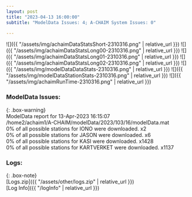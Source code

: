 ```yaml
---
layout: post
title: "2023-04-13 16:00:00"
subtitle: "ModelData Issues: 4; A-CHAIM System Issues: 0"

---
```


![]({{ "/assets/img/achaimDataStatsShort-2310316.png" | relative_url }})
![]({{ "/assets/img/achaimDataStatsLong00-2310316.png" | relative_url }})
![]({{ "/assets/img/achaimDataStatsLong01-2310316.png" | relative_url }})
![]({{ "/assets/img/achaimDataStatsLong02-2310316.png" | relative_url }})
![]({{ "/assets/img/modelDataDataStats-2310316.png" | relative_url }})
![]({{ "/assets/img/modelDataStationStats-2310316.png" | relative_url }})
![]({{ "/assets/img/achaimRunTime-2310316.png" | relative_url }})


### ModelData Issues:  
  
{: .box-warning}  
 ModelData report for 13-Apr-2023 16:15:07   
 /home2/achaim1/A-CHAIM/modelData/2023/103/16/modelData.mat   
 0% of all possible stations for IONO were downloaded. x2   
 0% of all possible stations for JASON were downloaded. x6   
 0% of all possible stations for KASI were downloaded. x1428   
 0% of all possible stations for KARTVERKET were downloaded. x1137   
  


### Logs:  
  
{: .box-note}  
[Logs.zip]({{ "/assets/other/logs.zip" | relative_url }})  
[Log Info]({{ "/logInfo" | relative_url }})  

